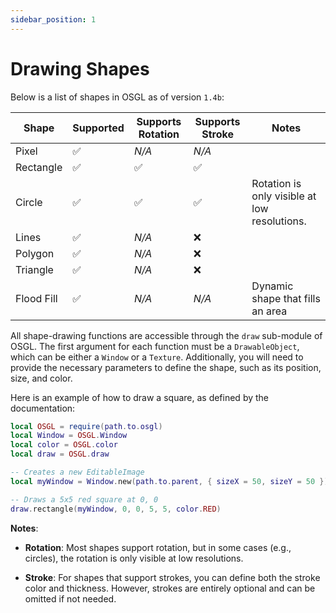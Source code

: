 ```yaml
---
sidebar_position: 1
---
```


# Drawing Shapes

Below is a list of shapes in OSGL as of version `1.4b`:

| Shape | Supported | Supports Rotation | Supports Stroke | Notes |
| ----- | --------- | ----------------- | --------------- | ----- |
| Pixel |     ✅    |       *N/A*       |     *N/A*       |  |
| Rectangle |     ✅    |       ✅       |     ✅       |  |
| Circle |     ✅    |       ✅      |     ✅       | Rotation is only visible at low resolutions.  |
| Lines |     ✅    |       *N/A*       |     ❌      |  |
| Polygon |     ✅    |       *N/A*       |     ❌       |  |
| Triangle |     ✅    |       *N/A*       |     ❌       |  |
| Flood Fill |     ✅    |       *N/A*       |     *N/A*       | Dynamic shape that fills an area |

All shape-drawing functions are accessible through the `draw` sub-module of OSGL. The first argument for each function must be a `DrawableObject`, which can be either a `Window` or a `Texture`. Additionally, you will need to provide the necessary parameters to define the shape, such as its position, size, and color.

Here is an example of how to draw a square, as defined by the documentation:

```lua
local OSGL = require(path.to.osgl)
local Window = OSGL.Window
local color = OSGL.color
local draw = OSGL.draw

-- Creates a new EditableImage
local myWindow = Window.new(path.to.parent, { sizeX = 50, sizeY = 50 })

-- Draws a 5x5 red square at 0, 0 
draw.rectangle(myWindow, 0, 0, 5, 5, color.RED)
```

**Notes**:

- **Rotation**: Most shapes support rotation, but in some cases (e.g., circles), the rotation is only visible at low resolutions.

- **Stroke**: For shapes that support strokes, you can define both the stroke color and thickness. However, strokes are entirely optional and can be omitted if not needed.

